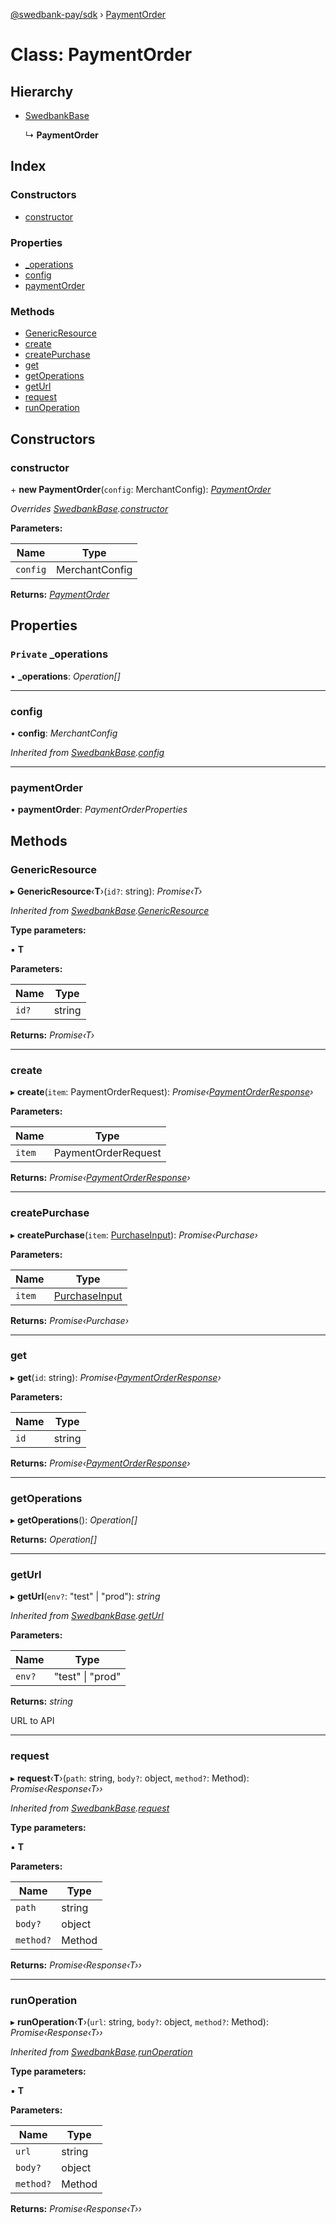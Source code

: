 [@swedbank-pay/sdk](../README.md) › [PaymentOrder](paymentorder.md)

# Class: PaymentOrder

## Hierarchy

* [SwedbankBase](swedbankbase.md)

  ↳ **PaymentOrder**

## Index

### Constructors

* [constructor](paymentorder.md#constructor)

### Properties

* [_operations](paymentorder.md#private-_operations)
* [config](paymentorder.md#config)
* [paymentOrder](paymentorder.md#paymentorder)

### Methods

* [GenericResource](paymentorder.md#genericresource)
* [create](paymentorder.md#create)
* [createPurchase](paymentorder.md#createpurchase)
* [get](paymentorder.md#get)
* [getOperations](paymentorder.md#getoperations)
* [getUrl](paymentorder.md#geturl)
* [request](paymentorder.md#request)
* [runOperation](paymentorder.md#runoperation)

## Constructors

###  constructor

\+ **new PaymentOrder**(`config`: MerchantConfig): *[PaymentOrder](paymentorder.md)*

*Overrides [SwedbankBase](swedbankbase.md).[constructor](swedbankbase.md#constructor)*

**Parameters:**

Name | Type |
------ | ------ |
`config` | MerchantConfig |

**Returns:** *[PaymentOrder](paymentorder.md)*

## Properties

### `Private` _operations

• **_operations**: *Operation[]*

___

###  config

• **config**: *MerchantConfig*

*Inherited from [SwedbankBase](swedbankbase.md).[config](swedbankbase.md#config)*

___

###  paymentOrder

• **paymentOrder**: *PaymentOrderProperties*

## Methods

###  GenericResource

▸ **GenericResource**‹**T**›(`id?`: string): *Promise‹T›*

*Inherited from [SwedbankBase](swedbankbase.md).[GenericResource](swedbankbase.md#genericresource)*

**Type parameters:**

▪ **T**

**Parameters:**

Name | Type |
------ | ------ |
`id?` | string |

**Returns:** *Promise‹T›*

___

###  create

▸ **create**(`item`: PaymentOrderRequest): *Promise‹[PaymentOrderResponse](paymentorderresponse.md)›*

**Parameters:**

Name | Type |
------ | ------ |
`item` | PaymentOrderRequest |

**Returns:** *Promise‹[PaymentOrderResponse](paymentorderresponse.md)›*

___

###  createPurchase

▸ **createPurchase**(`item`: [PurchaseInput](../README.md#purchaseinput)): *Promise‹Purchase›*

**Parameters:**

Name | Type |
------ | ------ |
`item` | [PurchaseInput](../README.md#purchaseinput) |

**Returns:** *Promise‹Purchase›*

___

###  get

▸ **get**(`id`: string): *Promise‹[PaymentOrderResponse](paymentorderresponse.md)›*

**Parameters:**

Name | Type |
------ | ------ |
`id` | string |

**Returns:** *Promise‹[PaymentOrderResponse](paymentorderresponse.md)›*

___

###  getOperations

▸ **getOperations**(): *Operation[]*

**Returns:** *Operation[]*

___

###  getUrl

▸ **getUrl**(`env?`: "test" | "prod"): *string*

*Inherited from [SwedbankBase](swedbankbase.md).[getUrl](swedbankbase.md#geturl)*

**Parameters:**

Name | Type |
------ | ------ |
`env?` | "test" &#124; "prod" |

**Returns:** *string*

URL to API

___

###  request

▸ **request**‹**T**›(`path`: string, `body?`: object, `method?`: Method): *Promise‹Response‹T››*

*Inherited from [SwedbankBase](swedbankbase.md).[request](swedbankbase.md#request)*

**Type parameters:**

▪ **T**

**Parameters:**

Name | Type |
------ | ------ |
`path` | string |
`body?` | object |
`method?` | Method |

**Returns:** *Promise‹Response‹T››*

___

###  runOperation

▸ **runOperation**‹**T**›(`url`: string, `body?`: object, `method?`: Method): *Promise‹Response‹T››*

*Inherited from [SwedbankBase](swedbankbase.md).[runOperation](swedbankbase.md#runoperation)*

**Type parameters:**

▪ **T**

**Parameters:**

Name | Type |
------ | ------ |
`url` | string |
`body?` | object |
`method?` | Method |

**Returns:** *Promise‹Response‹T››*

